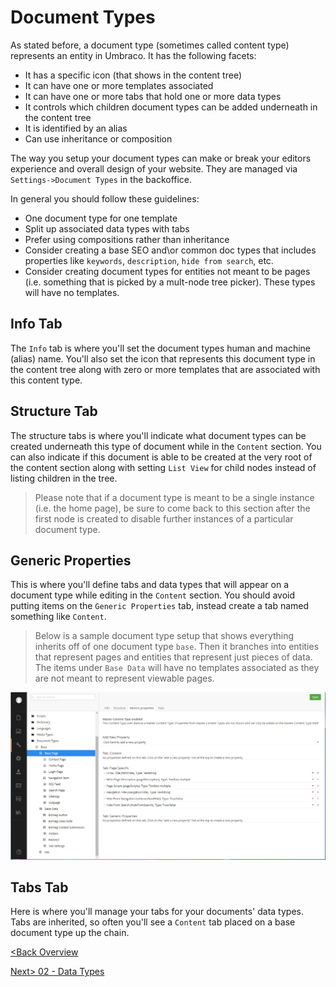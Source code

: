 # Document Types

As stated before, a document type (sometimes called content type) represents an entity in Umbraco.  It has the following facets:

* It has a specific icon (that shows in the content tree)
* It can have one or more templates associated
* It can have one or more tabs that hold one or more data types
* It controls which children document types can be added underneath in the content tree
* It is identified by an alias
* Can use inheritance or composition

The way you setup your document types can make or break your editors experience and overall design of your website.  They are managed via `Settings->Document Types` in the backoffice.

In general you should follow these guidelines:

* One document type for one template
* Split up associated data types with tabs
* Prefer using compositions rather than inheritance
* Consider creating a base SEO and\or common doc types that includes properties like `keywords`, `description`, `hide from search`, etc.
* Consider creating document types for entities not meant to be pages (i.e. something that is picked by a mult-node tree picker). These types will have no templates.

## Info Tab
The `Info` tab is where you'll set the document types human and machine (alias) name.  You'll also set the icon that represents this document type in the content tree along with zero or more templates that are associated with this content type.

## Structure Tab
The structure tabs is where you'll indicate what document types can be created underneath this type of document while in the `Content` section.  You can also indicate if this document is able to be created at the very root of the content section along with setting `List View` for child nodes instead of listing children in the tree.

> Please note that if a document type is meant to be a single instance (i.e. the home page), be sure to come back to this section after the first node is created to disable further instances of a particular document type.

## Generic Properties
This is where you'll define tabs and data types that will appear on a document type while editing in the `Content` section.  You should avoid putting items on the `Generic Properties` tab, instead create a tab named something like `Content`.  

>Below is a sample document type setup that shows everything inherits off of one document type `base`.  Then it branches into entities that represent pages and entities that represent just pieces of data.  The items under `Base Data` will have no templates associated as they are not meant to represent viewable pages.

![Doctypes](assets/doctypes2.png)

## Tabs Tab
Here is where you'll manage your tabs for your documents' data types.  Tabs are inherited, so often you'll see a `Content` tab placed on a base document type up the chain.

[<Back Overview](README.md)

[Next> 02 - Data Types](02%20-%20Data%20Types.md)
